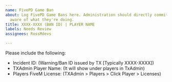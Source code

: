 ```yaml
---
name: FivePD Game Ban
about: Log FivePD Game Bans here. Administration should directly commit if they're
  aware of what they're doing.
title: XXXX-XXXX (BAN ID) | PLAYER NAME
labels: Needs Review
assignees: RossMdevs

---
```


Please include the following:
- Incident ID:
(Warning/Ban ID issued by TX [Typically XXXX-XXXX])
- TXAdmin Player Name:
(It will show under players in TxAdmin)
- Players FiveM License:
(TXAdmin > Players > Click Player > Licenses)
